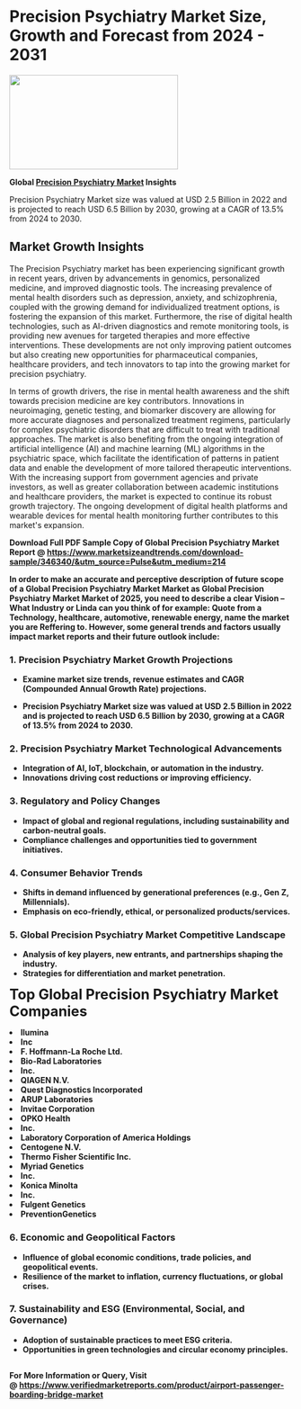<H1>Precision Psychiatry Market Size, Growth and Forecast from 2024 - 2031</H1><img class="aligncenter size-medium wp-image-584254" src="https://thirdeyenews.in/wp-content/uploads/2024/09/Global-Market-Research-300x168.jpeg" alt="" width="300" height="168" /><p><strong>Global&nbsp;<a href="https://www.marketsizeandtrends.com/download-sample/346340/&amp;utm_source=Pulse&amp;utm_medium=214">Precision Psychiatry Market</a> Insights</strong></p><p>Precision Psychiatry Market size was valued at USD 2.5 Billion in 2022 and is projected to reach USD 6.5 Billion by 2030, growing at a CAGR of 13.5% from 2024 to 2030.</p><p><h2>Market Growth Insights</h2> <p>The Precision Psychiatry market has been experiencing significant growth in recent years, driven by advancements in genomics, personalized medicine, and improved diagnostic tools. The increasing prevalence of mental health disorders such as depression, anxiety, and schizophrenia, coupled with the growing demand for individualized treatment options, is fostering the expansion of this market. Furthermore, the rise of digital health technologies, such as AI-driven diagnostics and remote monitoring tools, is providing new avenues for targeted therapies and more effective interventions. These developments are not only improving patient outcomes but also creating new opportunities for pharmaceutical companies, healthcare providers, and tech innovators to tap into the growing market for precision psychiatry.</p> <p><strong></strong></p> <p>In terms of growth drivers, the rise in mental health awareness and the shift towards precision medicine are key contributors. Innovations in neuroimaging, genetic testing, and biomarker discovery are allowing for more accurate diagnoses and personalized treatment regimens, particularly for complex psychiatric disorders that are difficult to treat with traditional approaches. The market is also benefiting from the ongoing integration of artificial intelligence (AI) and machine learning (ML) algorithms in the psychiatric space, which facilitate the identification of patterns in patient data and enable the development of more tailored therapeutic interventions. With the increasing support from government agencies and private investors, as well as greater collaboration between academic institutions and healthcare providers, the market is expected to continue its robust growth trajectory. The ongoing development of digital health platforms and wearable devices for mental health monitoring further contributes to this market's expansion.</p> <p><strong></p><p><span class=""><strong>Download Full PDF Sample Copy of Global Precision Psychiatry Market Report</strong> @ <a href="https://www.marketsizeandtrends.com/download-sample/346340/&amp;utm_source=Pulse&amp;utm_medium=214" target="_blank">https://www.marketsizeandtrends.com/download-sample/346340/&amp;utm_source=Pulse&amp;utm_medium=214</a></span></p><p>In order to make an accurate and perceptive description of future scope of a Global&nbsp;Precision Psychiatry Market Market as Global&nbsp;Precision Psychiatry Market Market of 2025, you need to describe a clear Vision &ndash; What Industry or Linda can you think of for example: Quote from a Technology, healthcare, automotive, renewable energy, name the market you are Reffering to. However, some general trends and factors usually impact market reports and their future outlook include:</p><h3>1.&nbsp;<strong>Precision Psychiatry Market Growth Projections</strong></h3><ul><li>Examine market size trends, revenue estimates and CAGR (Compounded Annual Growth Rate) projections.</li><li><p>Precision Psychiatry Market size was valued at USD 2.5 Billion in 2022 and is projected to reach USD 6.5 Billion by 2030, growing at a CAGR of 13.5% from 2024 to 2030.</p></li></ul><h3>2.&nbsp;<strong>Precision Psychiatry Market Technological Advancements</strong></h3><ul><li>Integration of AI, IoT, blockchain, or automation in the industry.</li><li>Innovations driving cost reductions or improving efficiency.</li></ul><h3>3.&nbsp;<strong>Regulatory and Policy Changes</strong></h3><ul><li>Impact of global and regional regulations, including sustainability and carbon-neutral goals.</li><li>Compliance challenges and opportunities tied to government initiatives.</li></ul><h3>4.&nbsp;<strong>Consumer Behavior Trends</strong></h3><ul><li>Shifts in demand influenced by generational preferences (e.g., Gen Z, Millennials).</li><li>Emphasis on eco-friendly, ethical, or personalized products/services.</li></ul><h3>5.&nbsp;<strong>Global Precision Psychiatry Market Competitive Landscape</strong></h3><ul><li>Analysis of key players, new entrants, and partnerships shaping the industry.</li><li>Strategies for differentiation and market penetration.</li></ul><p data-pm-slice="1 1 []"><span style="color: inherit; font-family: inherit; font-size: 25px;">Top Global Precision Psychiatry Market Companies</span></p><div class="" data-test-id=""><p><li>llumina</li><li> Inc</li><li> F. Hoffmann-La Roche Ltd.</li><li> Bio-Rad Laboratories</li><li> Inc.</li><li> QIAGEN N.V.</li><li> Quest Diagnostics Incorporated</li><li> ARUP Laboratories</li><li> Invitae Corporation</li><li> OPKO Health</li><li> Inc.</li><li> Laboratory Corporation of America Holdings</li><li> Centogene N.V.</li><li> Thermo Fisher Scientific Inc.</li><li> Myriad Genetics</li><li> Inc.</li><li> Konica Minolta</li><li> Inc.</li><li> Fulgent Genetics</li><li> PreventionGenetics</li></p></div><h3>6.&nbsp;<strong>Economic and Geopolitical Factors</strong></h3><ul><li>Influence of global economic conditions, trade policies, and geopolitical events.</li><li>Resilience of the market to inflation, currency fluctuations, or global crises.</li></ul><h3>7.&nbsp;<strong>Sustainability and ESG (Environmental, Social, and Governance)</strong></h3><ul><li>Adoption of sustainable practices to meet ESG criteria.</li><li>Opportunities in green technologies and circular economy principles.</li></ul><h2><strong style="font-size: 14px;">For More Information or Query, Visit @&nbsp;</strong><a style="background-color: #ffffff; font-size: 14px;" href="https://www.marketsizeandtrends.com/report/precision-psychiatry-market/" target="_blank">https://www.verifiedmarketreports.com/product/airport-passenger-boarding-bridge-market</a></h2>
